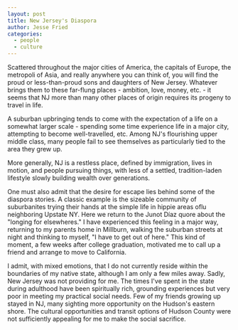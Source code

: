 ```yaml
---
layout: post
title: New Jersey's Diaspora
author: Jesse Fried
categories:
  - people
  - culture
---
```


Scattered throughout the major cities of America, the capitals of Europe, the metropoli of Asia, and really anywhere you can think of, you will find the proud or less-than-proud sons and daughters of New Jersey. Whatever brings them to these far-flung places - ambition, love, money, etc. - it seems that NJ more than many other places of origin requires its progeny to travel in life.

A suburban upbringing tends to come with the expectation of a life on a somewhat larger scale - spending some time experience life in a major city, attempting to become well-travelled, etc. Among NJ's flourishing upper middle class, many people fail to see themselves as particularly tied to the area they grew up.

More generally, NJ is a restless place, defined by immigration, lives in motion, and people pursuing things, with less of a settled, tradition-laden lifestyle slowly building wealth over generations. 

One must also admit that the desire for escape lies behind some of the diaspora stories. A classic example is the sizeable community of suburbanites trying their hands at the simple life in hippie areas oflu neighboring Upstate NY. Here we return to the Junot Díaz quore about the "longing for elsewheres." I have experienced this feeling in a major way, returning to my parents home in Millburn, walking the suburban streets at night and thinking to myself, "I have to get out of here." This kind of moment, a few weeks after college graduation, motivated me to call up a friend and arrange to move to California.

I admit, with mixed emotions, that I do not currently reside within the boundaries of my native state, although I am only a few miles away. Sadly, New Jersey was not providing for me. The times I've spent in the state during adulthood have been spiritually rich, grounding experiences but very poor in meeting my practical social needs. Few of my friends growing up stayed in NJ, many sighting more opportunity on the Hudson's eastern shore. The cultural opportunities and transit options of Hudson County were not sufficiently appealing for me to make the social sacrifice. 

